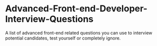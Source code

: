 # Advanced-Front-end-Developer-Interview-Questions
A list of advanced front-end related questions you can use to interview potential candidates, test yourself or completely ignore.
